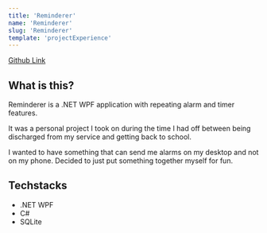 ```yaml
---
title: 'Reminderer'
name: 'Reminderer'
slug: 'Reminderer'
template: 'projectExperience'
---
```

[Github Link](https://www.github.com/lyakyb/Reminderer)

## What is this?
Reminderer is a .NET WPF application with repeating alarm and timer features. 

It was a personal project I took on during the time I had off between being discharged from my service and getting back to school. 

I wanted to have something that can send me alarms on my desktop and not on my phone. Decided to just put something together myself for fun. 

## Techstacks
- .NET WPF 
- C#
- SQLite
